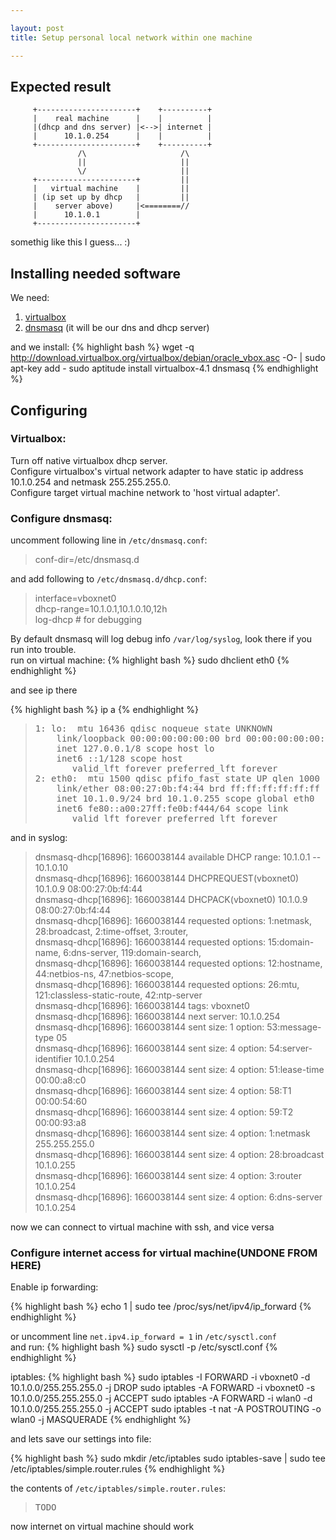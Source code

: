 ```yaml
---

layout: post
title: Setup personal local network within one machine

---
```

Expected result
---------------

         +----------------------+    +----------+
         |    real machine      |    |          |
         |(dhcp and dns server) |<-->| internet |
         |      10.1.0.254      |    |          |
         +----------------------+    +----------+
                   /\                     /\
                   ||                     ||
                   \/                     ||
         +----------------------+         ||
         |   virtual machine    |         ||
         | (ip set up by dhcp   |         ||
         |    server above)     |<========//
         |      10.1.0.1        |
         +----------------------+

somethig like this I guess... :)

Installing needed software
--------------------------

We need:

1. [virtualbox](http://www.virtualbox.org/)
2. [dnsmasq](http://thekelleys.org.uk/dnsmasq/doc.html) (it will be our dns and dhcp server)

and we install:
{% highlight bash %}
wget -q http://download.virtualbox.org/virtualbox/debian/oracle_vbox.asc -O- | sudo apt-key add -
sudo aptitude install virtualbox-4.1 dnsmasq
{% endhighlight %}

Configuring
-----------

### Virtualbox:

Turn off native virtualbox dhcp server.  
Configure virtualbox's virtual network adapter to have static ip address 10.1.0.254 and netmask 255.255.255.0.  
Configure target virtual machine network to 'host virtual adapter'.  

### Configure dnsmasq:

uncomment following line in `/etc/dnsmasq.conf`:

> conf-dir=/etc/dnsmasq.d

and add following to `/etc/dnsmasq.d/dhcp.conf`:

> interface=vboxnet0  
> dhcp-range=10.1.0.1,10.1.0.10,12h  
> log-dhcp    # for debugging  

By default dnsmasq will log debug info `/var/log/syslog`, look there if you run into trouble.  
run on virtual machine:
{% highlight bash %}
sudo dhclient eth0
{% endhighlight %}

and see ip there

{% highlight bash %}
ip a
{% endhighlight %}
> <pre>
> 1: lo: <LOOPBACK,UP,LOWER_UP> mtu 16436 qdisc noqueue state UNKNOWN
>     link/loopback 00:00:00:00:00:00 brd 00:00:00:00:00:00
>     inet 127.0.0.1/8 scope host lo
>     inet6 ::1/128 scope host
>        valid_lft forever preferred_lft forever
> 2: eth0: <BROADCAST,MULTICAST,UP,LOWER_UP> mtu 1500 qdisc pfifo_fast state UP qlen 1000
>     link/ether 08:00:27:0b:f4:44 brd ff:ff:ff:ff:ff:ff
>     inet 10.1.0.9/24 brd 10.1.0.255 scope global eth0
>     inet6 fe80::a00:27ff:fe0b:f444/64 scope link
>        valid_lft forever preferred_lft forever</pre>

and in syslog:

> dnsmasq-dhcp[16896]: 1660038144 available DHCP range: 10.1.0.1 -- 10.1.0.10  
> dnsmasq-dhcp[16896]: 1660038144 DHCPREQUEST(vboxnet0) 10.1.0.9 08:00:27:0b:f4:44   
> dnsmasq-dhcp[16896]: 1660038144 DHCPACK(vboxnet0) 10.1.0.9 08:00:27:0b:f4:44   
> dnsmasq-dhcp[16896]: 1660038144 requested options: 1:netmask, 28:broadcast, 2:time-offset, 3:router,   
> dnsmasq-dhcp[16896]: 1660038144 requested options: 15:domain-name, 6:dns-server, 119:domain-search,   
> dnsmasq-dhcp[16896]: 1660038144 requested options: 12:hostname, 44:netbios-ns, 47:netbios-scope,   
> dnsmasq-dhcp[16896]: 1660038144 requested options: 26:mtu, 121:classless-static-route, 42:ntp-server  
> dnsmasq-dhcp[16896]: 1660038144 tags: vboxnet0  
> dnsmasq-dhcp[16896]: 1660038144 next server: 10.1.0.254  
> dnsmasq-dhcp[16896]: 1660038144 sent size:  1 option: 53:message-type  05  
> dnsmasq-dhcp[16896]: 1660038144 sent size:  4 option: 54:server-identifier  10.1.0.254  
> dnsmasq-dhcp[16896]: 1660038144 sent size:  4 option: 51:lease-time  00:00:a8:c0  
> dnsmasq-dhcp[16896]: 1660038144 sent size:  4 option: 58:T1  00:00:54:60  
> dnsmasq-dhcp[16896]: 1660038144 sent size:  4 option: 59:T2  00:00:93:a8  
> dnsmasq-dhcp[16896]: 1660038144 sent size:  4 option:  1:netmask  255.255.255.0  
> dnsmasq-dhcp[16896]: 1660038144 sent size:  4 option: 28:broadcast  10.1.0.255  
> dnsmasq-dhcp[16896]: 1660038144 sent size:  4 option:  3:router  10.1.0.254  
> dnsmasq-dhcp[16896]: 1660038144 sent size:  4 option:  6:dns-server  10.1.0.254  

now we can connect to virtual machine with ssh, and vice versa

### Configure internet access for virtual machine(UNDONE FROM HERE)

Enable ip forwarding:

{% highlight bash %}
echo 1 | sudo tee /proc/sys/net/ipv4/ip_forward
{% endhighlight %}

or uncomment line `net.ipv4.ip_forward = 1` in `/etc/sysctl.conf`  
and run:
{% highlight bash %}
sudo sysctl -p /etc/sysctl.conf
{% endhighlight %}

iptables:
{% highlight bash %}
sudo iptables -I FORWARD -i vboxnet0 -d 10.1.0.0/255.255.255.0 -j DROP
sudo iptables -A FORWARD -i vboxnet0 -s 10.1.0.0/255.255.255.0 -j ACCEPT
sudo iptables -A FORWARD -i wlan0 -d 10.1.0.0/255.255.255.0 -j ACCEPT
sudo iptables -t nat -A POSTROUTING -o wlan0 -j MASQUERADE
{% endhighlight %}

and lets save our settings into file:

{% highlight bash %}
sudo mkdir /etc/iptables
sudo iptables-save | sudo tee /etc/iptables/simple.router.rules
{% endhighlight %}

the contents of `/etc/iptables/simple.router.rules`:

> <pre>
> TODO
> </pre>

now internet on virtual machine should work
